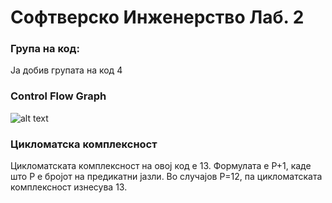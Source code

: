 # Софтверско Инженерство Лаб. 2
### Група на код:
Ја добив групата на код 4
### Control Flow Graph
![alt text](CFG.jpg)
### Цикломатска комплексност
Цикломатската комплексност на овој код е 13. Формулата е P+1, каде што P е бројот на предикатни јазли. Во случајoв P=12, па цикломатската комплексност изнесува 13.
